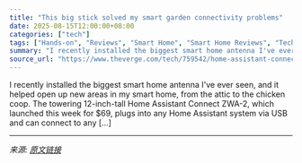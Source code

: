 ```yaml
---
title: "This big stick solved my smart garden connectivity problems"
date: 2025-08-15T12:00:00+08:00
categories: ["tech"]
tags: ["Hands-on", "Reviews", "Smart Home", "Smart Home Reviews", "Tech"]
summary: "I recently installed the biggest smart home antenna I've ever seen, and it helped open up new areas in my smart home, from the attic to the chicken coop. The towering 12-inch-tall Home Assistant Conne"
source_url: "https://www.theverge.com/tech/759542/home-assistant-connect-zwa-2-z-wave-long-range-antenna"
---
```


I recently installed the biggest smart home antenna I've ever seen, and it helped open up new areas in my smart home, from the attic to the chicken coop. The towering 12-inch-tall Home Assistant Connect ZWA-2, which launched this week for $69, plugs into any Home Assistant system via USB and can connect to any [&#8230;]

---

*来源: [原文链接](https://www.theverge.com/tech/759542/home-assistant-connect-zwa-2-z-wave-long-range-antenna)*

